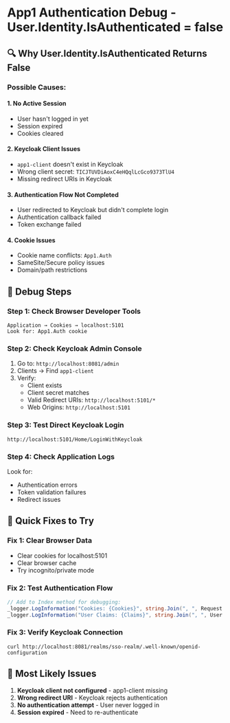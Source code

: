 # App1 Authentication Debug - User.Identity.IsAuthenticated = false

## 🔍 Why User.Identity.IsAuthenticated Returns False

### Possible Causes:

#### 1. **No Active Session**
- User hasn't logged in yet
- Session expired
- Cookies cleared

#### 2. **Keycloak Client Issues**
- `app1-client` doesn't exist in Keycloak
- Wrong client secret: `TICJTUVDiAoxC4eHQqlLcGco9373TlU4`
- Missing redirect URIs in Keycloak

#### 3. **Authentication Flow Not Completed**
- User redirected to Keycloak but didn't complete login
- Authentication callback failed
- Token exchange failed

#### 4. **Cookie Issues**
- Cookie name conflicts: `App1.Auth`
- SameSite/Secure policy issues
- Domain/path restrictions

## 🧪 Debug Steps

### Step 1: Check Browser Developer Tools
```
Application → Cookies → localhost:5101
Look for: App1.Auth cookie
```

### Step 2: Check Keycloak Admin Console
1. Go to: `http://localhost:8081/admin`
2. Clients → Find `app1-client`
3. Verify:
   - Client exists
   - Client secret matches
   - Valid Redirect URIs: `http://localhost:5101/*`
   - Web Origins: `http://localhost:5101`

### Step 3: Test Direct Keycloak Login
```
http://localhost:5101/Home/LoginWithKeycloak
```

### Step 4: Check Application Logs
Look for:
- Authentication errors
- Token validation failures
- Redirect issues

## 🔧 Quick Fixes to Try

### Fix 1: Clear Browser Data
- Clear cookies for localhost:5101
- Clear browser cache
- Try incognito/private mode

### Fix 2: Test Authentication Flow
```csharp
// Add to Index method for debugging:
_logger.LogInformation("Cookies: {Cookies}", string.Join(", ", Request.Cookies.Keys));
_logger.LogInformation("User Claims: {Claims}", string.Join(", ", User.Claims.Select(c => $"{c.Type}:{c.Value}")));
```

### Fix 3: Verify Keycloak Connection
```
curl http://localhost:8081/realms/sso-realm/.well-known/openid-configuration
```

## 🎯 Most Likely Issues

1. **Keycloak client not configured** - app1-client missing
2. **Wrong redirect URI** - Keycloak rejects authentication
3. **No authentication attempt** - User never logged in
4. **Session expired** - Need to re-authenticate